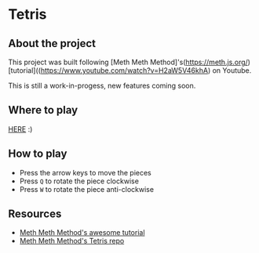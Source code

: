 # Tetris

## About the project
This project was built following [Meth Meth Method]'s(https://meth.js.org/) [tutorial]((https://www.youtube.com/watch?v=H2aW5V46khA) on Youtube.

This is still a work-in-progess, new features coming soon.

## Where to play
[HERE](http://tetris.schinina.eu/) :)

## How to play
* Press the arrow keys to move the pieces
* Press `Q` to rotate the piece clockwise
* Press `W` to rotate the piece anti-clockwise 

## Resources
* [Meth Meth Method's awesome tutorial](https://www.youtube.com/watch?v=H2aW5V46khA)
* [Meth Meth Method's Tetris repo](https://github.com/meth-meth-method/tetris)

